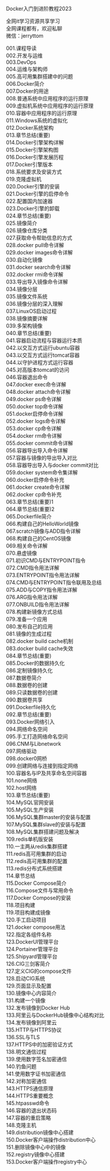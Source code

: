 Docker入门到进阶教程2023

全网it学习资源共享学习<br>全网课程都有，欢迎私聊<br>微信：jerryttom<br>

001.课程导读<br> 002.开发与运维<br> 003.DevOps<br> 004.运维与架构师<br> 005.高可用集群搭建中的问题<br> 006.Docker简介<br> 007.Docker的用途<br> 008.普通系统中应用程序的运行原理<br> 009.虚拟机系统中应用程序的运行原理<br> 010.容器中应用程序的运行原理<br> 011.Windows系统的虚拟化<br> 012.Docker系统架构<br> 013.章节总结(重要)<br> 014.Docker引擎架构详解<br> 015.Docker引擎架构图<br> 016.Docker引擎发展历程<br> 017.Docker引擎版本<br> 018.系统要求及安装方式<br> 019.克隆虚拟机<br> 020.Docker引擎的安装<br> 021.Docker引擎的启停命令<br> 022.配置国内加速器<br> 023.Docker引擎的卸载<br> 024.章节总结(重要)<br> 025.镜像简介<br> 026.镜像仓库分类<br> 027.获取命令帮助信息的方式<br> 028.docker pull命令详解<br> 029.docker images命令详解<br> 030.自动化镜像<br> 031.docker search命令详解<br> 032.docker rmi命令详解<br> 033.导出导入镜像命令详解<br> 034.镜像分层<br> 035.镜像文件系统<br> 036.镜像分层的深入理解<br> 037.LinuxOS启动过程<br> 038.镜像摘要详解<br> 039.多架构镜像<br> 040.章节总结(重要)<br> 041.容器启动流程与容器运行本质<br> 042.以交互方式运行ubuntu容器<br> 043.以交互方式运行tomcat容器<br> 044.以守护进程方式运行容器<br> 045.对高版本tomcat的访问<br> 046.容器退出命令<br> 047.docker exec命令详解<br> 048.docker attach命令详解<br> 049.docker ps命令详解<br> 050.docker top命令详解<br> 051.docker启停命令详解<br> 052.docker logs命令详解<br> 053.docker cp命令详解<br> 054.docker rm命令详解<br> 055.docker commit命令详解<br> 056.容器导出导入命令详解<br> 057.容器与镜像的导出导入对比<br> 058.容器导出导入与docker commit对比<br> 059.docker system命令集详解<br> 060.docker启停命令补充<br> 061.docker create命令详解<br> 062.docker cp命令补充<br> 063.章节总结(重要)1<br> 064.章节总结(重要)2<br> 065.Dockerfile简介<br> 066.构建自己的HelloWorld镜像<br> 067.scratch镜像与ADD指令详解<br> 068.构建自己的CentOS镜像<br> 069.相关命令详解<br> 070.悬虚镜像<br> 071.初识CMD与ENTRYPOINT指令<br> 072.CMD指令用法详解<br> 073.ENTRYPOINT指令用法详解<br> 074.CMD与ENTRYPOINT指令联用及总结<br> 075.ADD与COPY指令用法详解<br> 076.ARG指令用法详解<br> 077.ONBUILD指令用法详解<br> 078.构建新镜像方式总结<br> 079.准备一个应用<br> 080.发布自己的应用<br> 081.镜像的生成过程<br> 082.docker build cache机制<br> 083.docker build cache失效<br> 084.章节总结(重要)<br> 085.Docker的数据持久化<br> 086.定制镜像持久化<br> 087.数据卷简介<br> 088.数据卷的创建<br> 089.只读数据卷的创建<br> 090.数据卷共享<br> 091.Dockerfile持久化<br> 092.章节总结(重要)<br> 093.Docker网络引入<br> 094.网络命名空间<br> 095.手工打造网络命名空间<br> 096.CNM与Libnetwork<br> 097.网络驱动<br> 098.docker0网桥<br> 099.创建网络与连接到指定网络<br> 100.容器名与IP及共享命名空间容器<br> 101.none网络<br> 102.host网络<br> 103.章节总结(重要)<br> 104.MySQL官网安装<br> 105.MySQL生产安装<br> 106.MySQL集群master的安装与配置<br> 107.MySQL集群slave的安装与配置<br> 108.MySQL集群搭建问题及解决<br> 109.redis单机版安装<br> 110.一主两从redis集群搭建<br> 111.redis高可用集群的启动<br> 112.redis高可用集群的配置<br> 113.redis分布式系统搭建<br> 114.章节总结<br> 115.Docker Compose简介<br> 116.Compose文件与常用命令<br> 117.Docker Compose的安装<br> 118.项目构建<br> 119.项目构建成镜像<br> 120.手工启动项目<br> 121.docker compose用法<br> 122.指定各组件名称<br> 123.DockerUI管理平台<br> 124.Portainer管理平台<br> 125.Shipyard管理平台<br> 126.CIG三剑客简介<br> 127.定义CIG的compose文件<br> 128.启动CIG系统<br> 129.页面显示及配置<br> 130.镜像中心内容简介<br> 131.构建一个镜像<br> 132.发布镜像到Docker Hub<br> 133.阿里云与DockerHub镜像中心结构对比<br> 134.发布镜像到阿里云<br> 135.HTTP与HTTPS协议<br> 136.SSL与TLS<br> 137.HTTPS中的加密验证方式<br> 138.明文通信过程<br> 139.使用数字签名加密通信<br> 140.钓鱼问题<br> 141.使用数字证书加密通信<br> 142.对称加密通信<br> 143.HTTPS通信原理<br> 144.HTTPS重要概念<br> 145.htpasswd命令<br> 146.容器的退出状态码<br> 147.容器的重启策略<br> 148.克隆主机<br> 149.distribution镜像中心搭建<br> 150.Docker客户端操作distribution中心<br> 151.删除镜像中心中的镜像<br> 152.registry镜像中心搭建<br> 153.Docker客户端操作registry中心